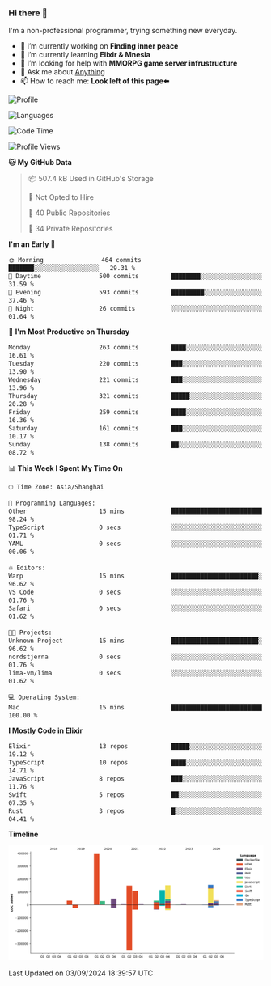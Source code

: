 ### Hi there 👋

I'm a non-professional programmer, trying something new everyday.

<!--
**dyzdyz010/dyzdyz010** is a ✨ _special_ ✨ repository because its `README.md` (this file) appears on your GitHub profile.
-->

- 🔭 I’m currently working on **Finding inner peace**
- 🌱 I’m currently learning **Elixir & Mnesia**
- 🤔 I’m looking for help with **MMORPG game server infrustructure**
- 💬 Ask me about [Anything](https://github.com/dyzdyz010/dyzdyz010/issues)
- 📫 How to reach me: **Look left of this page⬅️**

<!-- - 👯 I’m looking to collaborate on
- 😄 Pronouns: ...
- ⚡ Fun fact: ...
 -->
 
![Profile](https://github-readme-stats.vercel.app/api?username=dyzdyz010&count_private=true&show_icons=true&theme=dracula)

![Languages](https://github-readme-stats.vercel.app/api/top-langs/?username=dyzdyz010&layout=compact&theme=dracula)

<!--START_SECTION:waka-->
![Code Time](http://img.shields.io/badge/Code%20Time-1%2C810%20hrs%2023%20mins-blue)

![Profile Views](http://img.shields.io/badge/Profile%20Views-1-blue)

**🐱 My GitHub Data** 

> 📦 507.4 kB Used in GitHub's Storage 
 > 
> 🚫 Not Opted to Hire
 > 
> 📜 40 Public Repositories 
 > 
> 🔑 34 Private Repositories 
 > 
**I'm an Early 🐤** 

```text
🌞 Morning                464 commits         ███████░░░░░░░░░░░░░░░░░░   29.31 % 
🌆 Daytime                500 commits         ████████░░░░░░░░░░░░░░░░░   31.59 % 
🌃 Evening                593 commits         █████████░░░░░░░░░░░░░░░░   37.46 % 
🌙 Night                  26 commits          ░░░░░░░░░░░░░░░░░░░░░░░░░   01.64 % 
```
📅 **I'm Most Productive on Thursday** 

```text
Monday                   263 commits         ████░░░░░░░░░░░░░░░░░░░░░   16.61 % 
Tuesday                  220 commits         ███░░░░░░░░░░░░░░░░░░░░░░   13.90 % 
Wednesday                221 commits         ███░░░░░░░░░░░░░░░░░░░░░░   13.96 % 
Thursday                 321 commits         █████░░░░░░░░░░░░░░░░░░░░   20.28 % 
Friday                   259 commits         ████░░░░░░░░░░░░░░░░░░░░░   16.36 % 
Saturday                 161 commits         ███░░░░░░░░░░░░░░░░░░░░░░   10.17 % 
Sunday                   138 commits         ██░░░░░░░░░░░░░░░░░░░░░░░   08.72 % 
```


📊 **This Week I Spent My Time On** 

```text
🕑︎ Time Zone: Asia/Shanghai

💬 Programming Languages: 
Other                    15 mins             █████████████████████████   98.24 % 
TypeScript               0 secs              ░░░░░░░░░░░░░░░░░░░░░░░░░   01.71 % 
YAML                     0 secs              ░░░░░░░░░░░░░░░░░░░░░░░░░   00.06 % 

🔥 Editors: 
Warp                     15 mins             ████████████████████████░   96.62 % 
VS Code                  0 secs              ░░░░░░░░░░░░░░░░░░░░░░░░░   01.76 % 
Safari                   0 secs              ░░░░░░░░░░░░░░░░░░░░░░░░░   01.62 % 

🐱‍💻 Projects: 
Unknown Project          15 mins             ████████████████████████░   96.62 % 
nordstjerna              0 secs              ░░░░░░░░░░░░░░░░░░░░░░░░░   01.76 % 
lima-vm/lima             0 secs              ░░░░░░░░░░░░░░░░░░░░░░░░░   01.62 % 

💻 Operating System: 
Mac                      15 mins             █████████████████████████   100.00 % 
```

**I Mostly Code in Elixir** 

```text
Elixir                   13 repos            █████░░░░░░░░░░░░░░░░░░░░   19.12 % 
TypeScript               10 repos            ████░░░░░░░░░░░░░░░░░░░░░   14.71 % 
JavaScript               8 repos             ███░░░░░░░░░░░░░░░░░░░░░░   11.76 % 
Swift                    5 repos             ██░░░░░░░░░░░░░░░░░░░░░░░   07.35 % 
Rust                     3 repos             █░░░░░░░░░░░░░░░░░░░░░░░░   04.41 % 
```



**Timeline**

![Lines of Code chart](https://raw.githubusercontent.com/dyzdyz010/dyzdyz010/master/assets/bar_graph.png)


 Last Updated on 03/09/2024 18:39:57 UTC
<!--END_SECTION:waka-->
